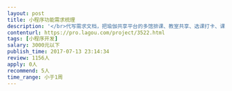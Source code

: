 ```yaml
---                
layout: post       
title: 小程序功能需求梳理           
description: '</br>代写需求文档，把瑜伽共享平台的多馆排课、教室共享、选课打卡、课表管理等模糊需要写成完整文档</br>'     
contenturl: https://pro.lagou.com/project/3522.html      
tags: [小程序开发]            
salary: 3000元以下          
publish_time: 2017-07-13 23:14:34         
review: 1156人                   
apply: 0人                   
recommend: 5人                   
time_range: 小于1周              
---                 
```

